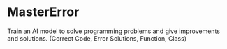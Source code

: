 # MasterError
Train an AI model to solve programming problems and give improvements and solutions. (Correct Code, Error Solutions, Function, Class)

